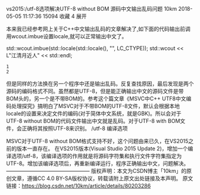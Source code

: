 vs2015:/utf-8选项解决UTF-8 without BOM 源码中文输出乱码问题
10km 2018-05-05 11:17:36 15094 收藏 4
展开

本来我已经参考网上关于C++中文输出乱码的文章解决了,如下面的代码输出前调用wcout.imbue设置locale,就可以正常输出中文了。

std::wcout.imbue(std::locale(std::locale(), "", LC_CTYPE));
std::wcout << L"江清月近人" << std::endl;

    1
    2

但是同样的方法换在另一个程序中还是输出乱码。反复查找原因，最后发现是两个源码的编码格式不同。虽然都是UTF-8，但是能正确输出中文的源码文件是带BOM头的，另一个是不带BOM的。参考这个篇文章《MSVC中C++ UTF8中文编码处理探究》搞明白了MSVC对于不带BOM的UTF-8文件，默认会根据本地locale的设置来决定文件的编码(对于简体中文系统，就是GBK)。所以会对于UTF-8 without BOM的代码文件输出中文就是乱码。对于UTF-8 with BOM文件，会正确将其按照UTF-8来识别。
/utf-8 编译选项

MSVC对于UTF-8 without BOM格式支持不好，这个问题由来已久，在VS2015之前的版本一直存在。
在VS2015版本(Visual Studio 2015 Update 2)，增加一个编译选项/utf-8，该编译选项的作用就是将源码字符集和执行文件字符集指定为UTF-8。增加该编译选项后，再重新编译运行，程序正确输出中文，问题解决。
————————————————
版权声明：本文为CSDN博主「10km」的原创文章，遵循CC 4.0 BY-SA版权协议，转载请附上原文出处链接及本声明。
原文链接：https://blog.csdn.net/10km/article/details/80203286